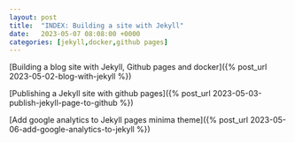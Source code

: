 ```yaml
---
layout: post
title:  "INDEX: Building a site with Jekyll"
date:   2023-05-07 08:08:00 +0000
categories: [jekyll,docker,github pages]
---
```


[Building a blog site with Jekyll, Github pages and docker]({% post_url 2023-05-02-blog-with-jekyll %})

[Publishing a Jekyll site with github pages]({% post_url 2023-05-03-publish-jekyll-page-to-github %})

[Add google analytics to Jekyll pages minima theme]({% post_url 2023-05-06-add-google-analytics-to-jekyll %})
